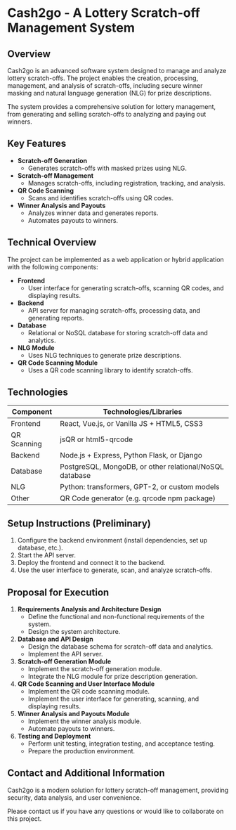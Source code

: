 # Cash2go - A Lottery Scratch-off Management System

## Overview

Cash2go is an advanced software system designed to manage and analyze lottery scratch-offs. The project enables the creation, processing, management, and analysis of scratch-offs, including secure winner masking and natural language generation (NLG) for prize descriptions.

The system provides a comprehensive solution for lottery management, from generating and selling scratch-offs to analyzing and paying out winners.

## Key Features

* **Scratch-off Generation**
	+ Generates scratch-offs with masked prizes using NLG. 
* **Scratch-off Management**
	+ Manages scratch-offs, including registration, tracking, and analysis.
* **QR Code Scanning**
	+ Scans and identifies scratch-offs using QR codes.
* **Winner Analysis and Payouts**
	+ Analyzes winner data and generates reports.
	+ Automates payouts to winners.

## Technical Overview

The project can be implemented as a web application or hybrid application with the following components:

* **Frontend**
	+ User interface for generating scratch-offs, scanning QR codes, and displaying results.
* **Backend**
	+ API server for managing scratch-offs, processing data, and generating reports.
* **Database**
	+ Relational or NoSQL database for storing scratch-off data and analytics.
* **NLG Module**
	+ Uses NLG techniques to generate prize descriptions.
* **QR Code Scanning Module**
	+ Uses a QR code scanning library to identify scratch-offs.

## Technologies

| Component | Technologies/Libraries |
|-----------|------------------------|
| Frontend  | React, Vue.js, or Vanilla JS + HTML5, CSS3 |
| QR Scanning| jsQR or html5-qrcode    |
| Backend   | Node.js + Express, Python Flask, or Django |
| Database  | PostgreSQL, MongoDB, or other relational/NoSQL database |
| NLG       | Python: transformers, GPT-2, or custom models |
| Other     | QR Code generator (e.g. qrcode npm package) |

## Setup Instructions (Preliminary)

1. Configure the backend environment (install dependencies, set up database, etc.).
2. Start the API server.
3. Deploy the frontend and connect it to the backend.
4. Use the user interface to generate, scan, and analyze scratch-offs.

## Proposal for Execution

1. **Requirements Analysis and Architecture Design**
	* Define the functional and non-functional requirements of the system.
	* Design the system architecture.
2. **Database and API Design**
	* Design the database schema for scratch-off data and analytics.
	* Implement the API server.
3. **Scratch-off Generation Module**
	* Implement the scratch-off generation module.
	* Integrate the NLG module for prize description generation.
4. **QR Code Scanning and User Interface Module**
	* Implement the QR code scanning module.
	* Implement the user interface for generating, scanning, and displaying results.
5. **Winner Analysis and Payouts Module**
	* Implement the winner analysis module.
	* Automate payouts to winners.
6. **Testing and Deployment**
	* Perform unit testing, integration testing, and acceptance testing.
	* Prepare the production environment.

## Contact and Additional Information

Cash2go is a modern solution for lottery scratch-off management, providing security, data analysis, and user convenience.

Please contact us if you have any questions or would like to collaborate on this project.

